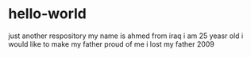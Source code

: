 # hello-world
just another respository 
my name is ahmed from iraq 
i am 25 yeasr old 
i would like to make my father proud of me 
i lost my father 2009 

